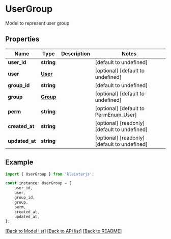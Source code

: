 # UserGroup

Model to represent user group

## Properties

Name | Type | Description | Notes
------------ | ------------- | ------------- | -------------
**user_id** | **string** |  | [default to undefined]
**user** | [**User**](User.md) |  | [optional] [default to undefined]
**group_id** | **string** |  | [default to undefined]
**group** | [**Group**](Group.md) |  | [optional] [default to undefined]
**perm** | **string** |  | [optional] [default to PermEnum_User]
**created_at** | **string** |  | [optional] [readonly] [default to undefined]
**updated_at** | **string** |  | [optional] [readonly] [default to undefined]

## Example

```typescript
import { UserGroup } from 'kleisterjs';

const instance: UserGroup = {
    user_id,
    user,
    group_id,
    group,
    perm,
    created_at,
    updated_at,
};
```

[[Back to Model list]](../README.md#documentation-for-models) [[Back to API list]](../README.md#documentation-for-api-endpoints) [[Back to README]](../README.md)
